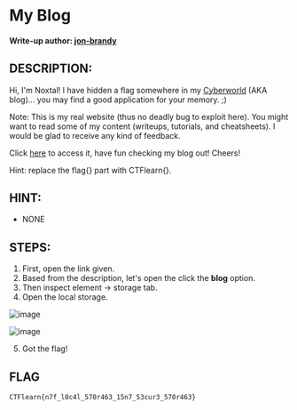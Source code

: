 # My Blog
#### Write-up author: [jon-brandy](https://github.com/jon-brandy)
## DESCRIPTION:
Hi, I'm Noxtal! I have hidden a flag somewhere in my [Cyberworld](https://noxtal.com/) (AKA blog)... you may find a good application for your memory. ;)

Note: This is my real website (thus no deadly bug to exploit here). You might want to read some of my content (writeups, tutorials, and cheatsheets). I would be glad to receive any kind of feedback.

Click [here](https://noxtal.com/) to access it, have fun checking my blog out! Cheers!

Hint: replace the flag{} part with CTFlearn{}.

## HINT:
- NONE
## STEPS:
1. First, open the link given.
2. Based from the description, let's open the click the **blog** option.
3. Then inspect element -> storage tab.
4. Open the local storage.

![image](https://user-images.githubusercontent.com/70703371/194577818-30c9f020-ea3a-4e21-8123-5fd860945951.png)


![image](https://user-images.githubusercontent.com/70703371/194577885-aa34c165-3ab5-4f5e-9e6f-31b2aeea94ec.png)


5. Got the flag!


## FLAG

```
CTFlearn{n7f_l0c4l_570r463_15n7_53cur3_570r463}
```
